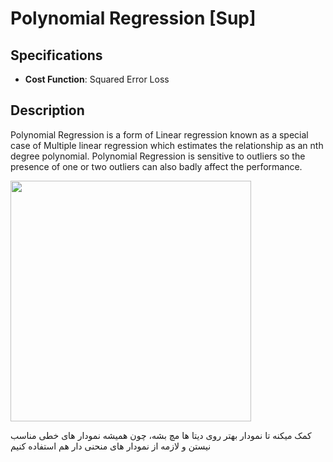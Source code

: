 # Polynomial Regression [Sup]

## Specifications

- **Cost Function**: Squared Error Loss

## Description

Polynomial Regression is a form of Linear regression known as a special case of Multiple linear regression which estimates the relationship as an nth degree polynomial.
Polynomial Regression is sensitive to outliers so the presence of one or two outliers can also badly affect the performance.

<img src="image1.png" style="width:4.00966in" />

<span dir="rtl">کمک میکنه تا نمودار بهتر روی دیتا ها مچ بشه، چون همیشه نمودار های خطی مناسب نیستن و لازمه از نمودار های منحنی دار هم استفاده کنیم</span>
